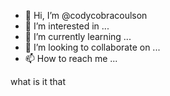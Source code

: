 - 👋 Hi, I’m @codycobracoulson
- 👀 I’m interested in ...
- 🌱 I’m currently learning ...
- 💞️ I’m looking to collaborate on ...
- 📫 How to reach me ...

<!---
codycobracoulson/codycobracoulson is a ✨ special ✨ repository because its `README.md` (this file) appears on your GitHub profile.
You can click the Preview link to take a look at your changes.
--->what is it that 
